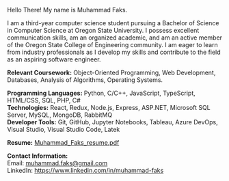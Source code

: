 Hello There! My name is Muhammad Faks.

I am a third-year computer science student pursuing a Bachelor of Science in Computer Science at Oregon State University. I possess excellent communication skills, am an organized academic, and am an active member of the Oregon State College of Engineering community. I am eager to learn from industry professionals as I develop my skills and contribute to the field as an aspiring software engineer.

**Relevant Coursework:** Object-Oriented Programming, Web Development, Databases, Analysis of Algorithms, Operating Systems.

**Programming Languages:** Python, C/C++, JavaScript, TypeScript, HTML/CSS, SQL, PHP, C#      
**Technologies:** React, Redux, Node.js, Express, ASP.NET, Microsoft SQL Server, MySQL, MongoDB, RabbitMQ      
**Developer Tools:** Git, GitHub, Jupyter Notebooks, Tableau, Azure DevOps, Visual Studio, Visual Studio Code, Latek    

**Resume:** [Muhammad_Faks_resume.pdf](https://github.com/mfaks/mfaks/files/13847807/Muhammad_Faks_resume.pdf)

**Contact Information:**    
Email: muhammad.faks@gmail.com     
LinkedIn: https://www.linkedin.com/in/muhammad-faks
